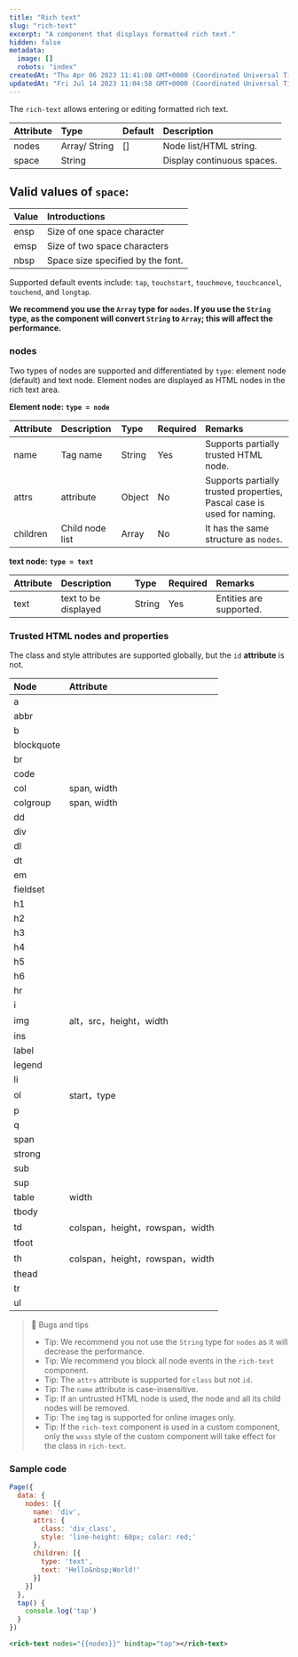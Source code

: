 ```yaml
---
title: "Rich text"
slug: "rich-text"
excerpt: "A component that displays formatted rich text."
hidden: false
metadata: 
  image: []
  robots: "index"
createdAt: "Thu Apr 06 2023 11:41:08 GMT+0000 (Coordinated Universal Time)"
updatedAt: "Fri Jul 14 2023 11:04:58 GMT+0000 (Coordinated Universal Time)"
---
```

The `rich-text` allows entering or editing formatted rich text.

| Attribute | Type          | Default | Description                |
| :-------- | :------------ | :------ | :------------------------- |
| nodes     | Array/ String | \[]     | Node list/HTML string.     |
| space     | String        |         | Display continuous spaces. |

## Valid values of `space`:

| Value | Introductions                     |
| :---- | :-------------------------------- |
| ensp  | Size of one space character       |
| emsp  | Size of two space characters      |
| nbsp  | Space size specified by the font. |

Supported default events include: `tap`, `touchstart`, `touchmove`, `touchcancel`, `touchend`, and `longtap`.

**We recommend you use the `Array` type for `nodes`. If you use the `String` type, as the component will convert `String` to `Array`; this will affect the performance.**

### nodes

Two types of nodes are supported and differentiated by `type`: element node (default) and text node. Element nodes are displayed as HTML nodes in the rich text area.

**Element node:** **`type = node`**

| Attribute | Description     | Type   | Required | Remarks                                                                |
| :-------- | :-------------- | :----- | :------- | :--------------------------------------------------------------------- |
| name      | Tag name        | String | Yes      | Supports partially trusted HTML node.                                  |
| attrs     | attribute       | Object | No       | Supports partially trusted properties, Pascal case is used for naming. |
| children  | Child node list | Array  | No       | It has the same structure as `nodes`.                                  |

**text node:** **`type = text`**

| Attribute | Description          | Type   | Required | Remarks                 |
| :-------- | :------------------- | :----- | :------- | :---------------------- |
| text      | text to be displayed | String | Yes      | Entities are supported. |

### Trusted HTML nodes and properties

The class and style attributes are supported globally, but the `id` **attribute** is not.

| Node       | Attribute                    |
| :--------- | :--------------------------- |
| a          |                              |
| abbr       |                              |
| b          |                              |
| blockquote |                              |
| br         |                              |
| code       |                              |
| col        | span, width                  |
| colgroup   | span, width                  |
| dd         |                              |
| div        |                              |
| dl         |                              |
| dt         |                              |
| em         |                              |
| fieldset   |                              |
| h1         |                              |
| h2         |                              |
| h3         |                              |
| h4         |                              |
| h5         |                              |
| h6         |                              |
| hr         |                              |
| i          |                              |
| img        | alt，src，height，width         |
| ins        |                              |
| label      |                              |
| legend     |                              |
| li         |                              |
| ol         | start，type                   |
| p          |                              |
| q          |                              |
| span       |                              |
| strong     |                              |
| sub        |                              |
| sup        |                              |
| table      | width                        |
| tbody      |                              |
| td         | colspan，height，rowspan，width |
| tfoot      |                              |
| th         | colspan，height，rowspan，width |
| thead      |                              |
| tr         |                              |
| ul         |                              |

> 📘 Bugs and tips
> 
> - Tip: We recommend you not use the `String` type for `nodes` as it will decrease the performance.
> - Tip: We recommend you block all node events in the `rich-text` component.
> - Tip: The `attrs` attribute is supported for `class` but not `id`.
> - Tip: The `name` attribute is case-insensitive.
> - Tip: If an untrusted HTML node is used, the node and all its child nodes will be removed.
> - Tip: The `img` tag is supported for online images only.
> - Tip: If the `rich-text` component is used in a custom component, only the `wxss` style of the custom component will take effect for the class in `rich-text`.

### Sample code

```javascript
Page({
  data: {
    nodes: [{
      name: 'div',
      attrs: {
        class: 'div_class',
        style: 'line-height: 60px; color: red;'
      },
      children: [{
        type: 'text',
        text: 'Hello&nbsp;World!'
      }]
    }]
  },
  tap() {
  	console.log('tap')
  }
})
```
```xml WXML
<rich-text nodes="{{nodes}}" bindtap="tap"></rich-text>
```
